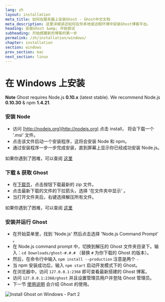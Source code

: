 ```yaml
---
lang: zh
layout: installation
meta_title: 如何在服务器上安装Ghost - Ghost中文文档
meta_description: 这里详细讲述如何在你本地或远程环境中安装Ghost博客平台。
heading: 安装Ghost &amp; 开始尝试
subheading: 开始搭建新的博客的第一步
permalink: /zh/installation/windows/
chapter: installation
section: windows
prev_section: mac
next_section: linux
---
```


# 在 Windows 上安装<a id="install-windows"></a>

<p class="note"><strong>Note</strong> Ghost requires Node.js <strong>0.10.x</strong> (latest stable). We recommend Node.js <strong>0.10.30</strong> & npm <strong>1.4.21</strong>.</p>

### 安装 Node

*   访问 [http://nodejs.org](http://nodejs.org) 点击 install， 将会下载一个 '.msi' 文件。
*   点击该文件启动一个安装程序，这将会安装 Node 和 npm。
*   通过安装程序一步一步完成安装，直到屏幕上显示你已经成功安装 Node.js。

如果你遇到了困难，可以查阅 [这里](https://s3-eu-west-1.amazonaws.com/ghost-website-cdn/install-node-win.gif "Install node on Windows")

### 下载 & 获取 Ghost

*   在[下载页](https://ghost.org/download/)，点击按钮下载最新的 zip 文件。
*   点击最新下载的文件的下拉箭头，选择 '在文件夹中显示' 。
*   当打开文件夹后，右键选择解压所有文件。

如果你遇到了困难，可以查阅 [这里](https://s3-eu-west-1.amazonaws.com/ghost-website-cdn/install-ghost-win.gif "Install Ghost on Windows Part 1")

### 安装并运行 Ghost

*   在开始菜单里，找到 'Node.js' 然后点击选择 'Node.js Command Prompt' 。
*   在 Node.js command prompt 中，切换到解压的 Ghost 文件夹目录下。输入：`cd Downloads/ghost-#.#.#` （替换 `#` 为你下载的 Ghost 的版本）。
*   然后，在命令行中输入  `npm install --production` <span class="note">注意是两个 `-`</span>
*   当 npm 安装成功后，输入 `npm start` 启动开发模式下的 Ghost。
*   在浏览器中，访问 <code class="path">127.0.0.1:2368</code> 即可查看最新搭建的 Ghost 博客。
*   访问 <code class="path">127.0.0.1:2368/ghost</code> 并且设置管理员用户并登陆 Ghost 管理员。
*   下一节 [使用说明](/usage) 会介绍 Ghost 的使用。

![](https://s3-eu-west-1.amazonaws.com/ghost-website-cdn/install-ghost-win-2.gif "Install Ghost on Windows - Part 2")


